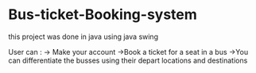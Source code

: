 # Bus-ticket-Booking-system
this project was done in java using java swing

User can : 
-> Make your account
->Book a ticket for a seat in a bus
->You can differentiate the busses using their depart locations and destinations
